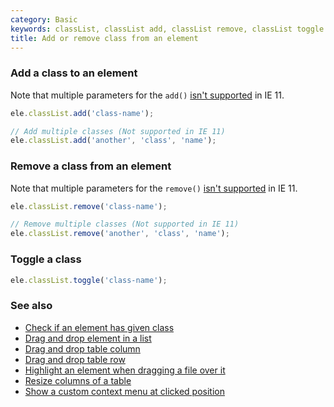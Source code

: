 ```yaml
---
category: Basic
keywords: classList, classList add, classList remove, classList toggle
title: Add or remove class from an element
---
```


### Add a class to an element

Note that multiple parameters for the `add()` [isn't supported](https://caniuse.com/#feat=classlist) in IE 11.

```js
ele.classList.add('class-name');

// Add multiple classes (Not supported in IE 11)
ele.classList.add('another', 'class', 'name');
```

### Remove a class from an element

Note that multiple parameters for the `remove()` [isn't supported](https://caniuse.com/#feat=classlist) in IE 11.

```js
ele.classList.remove('class-name');

// Remove multiple classes (Not supported in IE 11)
ele.classList.remove('another', 'class', 'name');
```

### Toggle a class

```js
ele.classList.toggle('class-name');
```

### See also

-   [Check if an element has given class](/check-if-an-element-has-given-class)
-   [Drag and drop element in a list](/drag-and-drop-element-in-a-list)
-   [Drag and drop table column](/drag-and-drop-table-column)
-   [Drag and drop table row](/drag-and-drop-table-row)
-   [Highlight an element when dragging a file over it](/highlight-an-element-when-dragging-a-file-over-it)
-   [Resize columns of a table](/resize-columns-of-a-table)
-   [Show a custom context menu at clicked position](/show-a-custom-context-menu-at-clicked-position)
